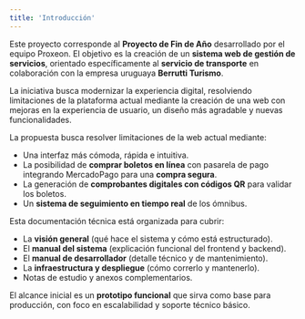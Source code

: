 ```yaml
---
title: 'Introducción'
---
```


Este proyecto corresponde al **Proyecto de Fin de Año** desarrollado por el equipo Proxeon. El objetivo es la creación de un **sistema web de gestión de servicios**, orientado específicamente al **servicio de transporte** en colaboración con la empresa uruguaya **Berrutti Turismo**.

La iniciativa busca modernizar la experiencia digital, resolviendo limitaciones de la plataforma actual mediante la creación de una web con mejoras en la experiencia de usuario, un diseño más agradable y nuevas funcionalidades.

La propuesta busca resolver limitaciones de la web actual mediante:

- Una interfaz más cómoda, rápida e intuitiva.
- La posibilidad de **comprar boletos en línea** con pasarela de pago integrando MercadoPago para una **compra segura**.
- La generación de **comprobantes digitales con códigos QR** para validar los boletos.
- Un **sistema de seguimiento en tiempo real** de los ómnibus.

Esta documentación técnica está organizada para cubrir:
- La **visión general** (qué hace el sistema y cómo está estructurado).  
- El **manual del sistema** (explicación funcional del frontend y backend).  
- El **manual de desarrollador** (detalle técnico y de mantenimiento).  
- La **infraestructura y despliegue** (cómo correrlo y mantenerlo).  
- Notas de estudio y anexos complementarios.

El alcance inicial es un **prototipo funcional** que sirva como base para producción, con foco en escalabilidad y soporte técnico básico.
